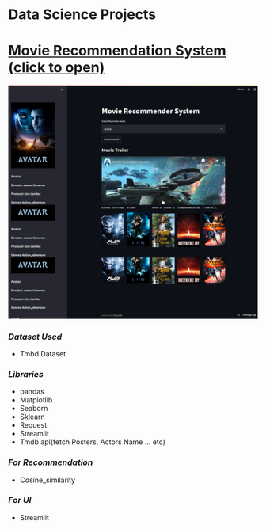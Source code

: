 # Data Science Projects

# <a href="https://share.streamlit.io/zain-18/movie-recommendation/main/app.py">Movie Recommendation System (click to open)</a>
 
<img src="https://github.com/zain-18/movie-recommendation/blob/main/UI.png"/>

### *Dataset Used* ###
* Tmbd Dataset

### *Libraries* ###
 * pandas
 * Matplotlib
 * Seaborn
 * Sklearn
 * Request
 * Streamlit
 * Tmdb api(fetch Posters, Actors Name ... etc)

### *For Recommendation* ###
* Cosine_similarity


### *For UI* ###
* Streamlit
 
